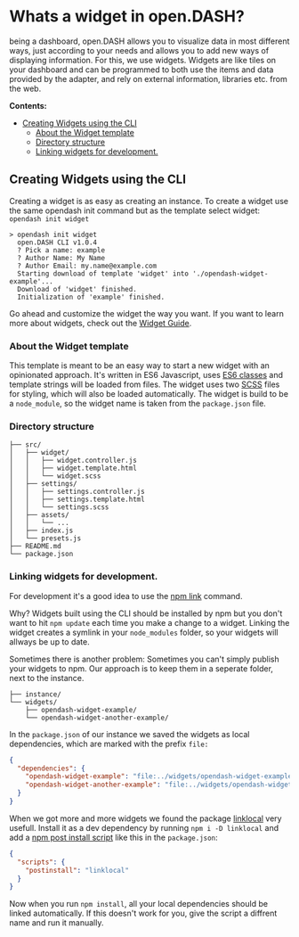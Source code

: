 # Whats a widget in open.DASH?
being a dashboard, open.DASH allows you to visualize data in most different ways, just according to your needs and allows you to add new ways of displaying information. For this, we use widgets. Widgets are like tiles on your dashboard and can be programmed to both use the items and data provided by the adapter, and rely on external information, libraries etc. from the web.

**Contents:**
<!-- TOC depthFrom:2 depthTo:3 -->

- [Creating Widgets using the CLI](#creating-widgets-using-the-cli)
  - [About the Widget template](#about-the-widget-template)
  - [Directory structure](#directory-structure)
  - [Linking widgets for development.](#linking-widgets-for-development)

<!-- /TOC -->

## Creating Widgets using the CLI

Creating a widget is as easy as creating an instance. To create a widget use the same opendash init command but as the template select widget: `opendash init widget` 

```
> opendash init widget
  open.DASH CLI v1.0.4
  ? Pick a name: example
  ? Author Name: My Name
  ? Author Email: my.name@example.com
  Starting download of template 'widget' into './opendash-widget-example'...
  Download of 'widget' finished.
  Initialization of 'example' finished.
```

Go ahead and customize the widget the way you want. If you want to learn more about widgets, check out the [Widget Guide](/guides/widgets.md).

### About the Widget template

This template is meant to be an easy way to start a new widget with an opinionated approach. It's written in ES6 Javascript, uses [ES6 classes](http://es6-features.org/#ClassDefinition) and template strings will be loaded from files. The widget uses two [SCSS](http://sass-lang.com/) files for styling, which will also be loaded automatically. The widget is build to be a `node_module`, so the widget name is taken from the `package.json` file.

### Directory structure

```
├── src/
│   ├── widget/
│   │   ├── widget.controller.js
│   │   ├── widget.template.html
│   │   └── widget.scss
│   ├── settings/
│   │   ├── settings.controller.js
│   │   ├── settings.template.html
│   │   └── settings.scss
│   ├── assets/
│   │   └── ...
│   ├── index.js
│   └── presets.js
├── README.md
└── package.json
```

### Linking widgets for development.

For development it's a good idea to use the [npm link](https://docs.npmjs.com/cli/link) command.

Why? Widgets built using the CLI should be installed by npm but you don't want to hit `npm update` each time you make a change to a widget. Linking the widget creates a symlink in your `node_modules` folder, so your widgets will allways be up to date.

Sometimes there is another problem: Sometimes you can't simply publish your widgets to npm. Our approach is to keep them in a seperate folder, next to the instance.

```
├── instance/
└── widgets/
    ├── opendash-widget-example/
    └── opendash-widget-another-example/
```

In the `package.json` of our instance we saved the widgets as local dependencies, which are marked with the prefix `file:`

```json
{
  "dependencies": {
    "opendash-widget-example": "file:../widgets/opendash-widget-example",
    "opendash-widget-another-example": "file:../widgets/opendash-widget-another-example"
  }
}
```

When we got more and more widgets we found the package [linklocal](https://www.npmjs.com/package/linklocal) very usefull. Install it as a dev dependency by running `npm i -D linklocal` and add a [npm post install script](https://docs.npmjs.com/misc/scripts) like this in the `package.json`:

```json
{
  "scripts": {
    "postinstall": "linklocal"
  }
}
```

Now when you run `npm install`, all your local dependencies should be linked automatically. If this doesn't work for you, give the script a diffrent name and run it manually.